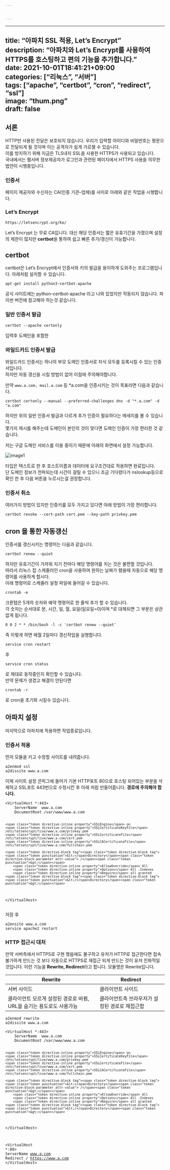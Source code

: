 ```yaml
---


---
```


<hr>
<h2 id="title-아파치-ssl-적용-lets-encryptdescription-아파치와-lets-encrypt를-사용하여-https를-호스팅하고-편의-기능을-추가합니다.date-2021-10-01t1841210900categories-리눅스-서버tags-apache-certbot-cron-redirect-sslimage-thum.pngdraft-false">title: “아파치 SSL 적용, Let’s Encrypt”<br>
description: “아파치와 Let’s Encrypt를 사용하여 HTTPS를 호스팅하고 편의 기능을 추가합니다.”<br>
date: 2021-10-01T18:41:21+09:00<br>
categories: [“리눅스”, “서버”]<br>
tags: [“apache”, “certbot”, “cron”, “redirect”, “ssl”]<br>
image: “thum.png”<br>
draft: false</h2>
<h2 id="서론">서론</h2>
<p>HTTP만 사용된 전달은 보호되지 않습니다. 우리가 입력할 아이디와 비밀번호는 평문으로 전달되게 될 것이며 이는 공격자가 쉽게 가로챌 수 있습니다.<br>
이를 방지하기 위해 지금은 TLS내지 SSL을 사용한 HTTPS가 사용되고 있습니다.<br>
국내에서는 웹서버 정보제공자가 로그인과 관련된 페이지에서 HTTPS 사용을 의무한 법안이 시행중입니다.</p>
<h3 id="인증서">인증서</h3>
<p>페이지 제공자와 수신자는 CA(인증 기관–업체)를 사이로 아래와 같은 작업을 시행합니다.</p>
<h3 id="lets-encrypt">Let’s Encrypt</h3>
<pre><code>https://letsencrypt.org/ko/
</code></pre>
<p>Let’s Encrypt 는 무료 CA입니다. 대신 해당 인증서는 짧은 유효기간을 가졌으며 설정의 제한이 많지만 <strong>certbot</strong>을 통하여 쉽고 빠른 추가/갱신이 가능합니다.</p>
<h2 id="certbot">certbot</h2>
<p>certbot은 Let’s Encrypt에서 인증서와 키의 발급을 용이하게 도와주는 프로그램입니다. 아래처럼 설치할 수 있습니다.</p>
<pre class=" language-bash"><code class="prism  language-bash"><span class="token function">apt-get</span> <span class="token function">install</span> python3-certbot-apache
</code></pre>
<p>공식 사이트에는 python-certbot-apache 라고 나와 있었지만 작동되지 않습니다. 파이썬 버전에 참고해야 하는것 같습니다.</p>
<h3 id="일반-인증서-발급">일반 인증서 발급</h3>
<pre class=" language-bash"><code class="prism  language-bash">certbot --apache certonly
</code></pre>
<p>입력후 도메인을 포함한</p>
<h3 id="와일드카드-인증서-발급">와일드카드 인증서 발급</h3>
<p>와일드카드 인증서는 하나의 부모 도메인 인증서로 자식 모두를 등록시킬 수 있는 인증서입니다.<br>
하지만 자동 갱신을 시킬 방법이 없어 이점에 주의해야합니다.</p>
<p>만약 <code>www.a.com, mail.a.com</code> 등 *a.com을 인증시키는 것이 목표라면 다음과 같습니다.</p>
<pre class=" language-bash"><code class="prism  language-bash">certbot certonly --manual --preferred-challenges dns -d <span class="token string">"*.a.com"</span> -d <span class="token string">"a.com"</span>
</code></pre>
<p>하지만 위의 일반 인증서 발급과 다르게 추가 인증이 필요하다는 메세지를 볼 수 있습니다.<br>
몇가지 제시를 해주는데 도메인이 본인의 것이 맞다면 도메인 인증이 가장 편리한 것 같습니다.</p>
<p>저는 구글 도메인 서비스를 이용 중이기 때문에 아래의 화면에서 설정 가능합니다.</p>
<p><img src="002-google.png" alt="image1"></p>
<p>타입은 텍스트로 한 후 호스트이름과 데이터에 요구조건대로 적용하면 완료입니다.<br>
단 도메인 정보가 전파되는데 시간이 걸릴 수 있으니 조금 기다렸다가 nslookup등으로 확인 한 후 다음 버튼을 누르시는걸 권장합니다.</p>
<h3 id="인증서-취소">인증서 취소</h3>
<p>여러가지 방법이 있지만 인증키를 모두 가지고 있다면 아래 방법이 가장 편리합니다.</p>
<pre class=" language-bash"><code class="prism  language-bash">certbot revoke --cert-path cert.pem --key-path privkey.pem
</code></pre>
<h2 id="cron-을-통한-자동갱신">cron 을 통한 자동갱신</h2>
<p>인증서를 갱신시키는 명령어는 다음과 같습니다.</p>
<pre class=" language-bash"><code class="prism  language-bash">certbot renew --quiet
</code></pre>
<p>하지만 유효기간이 가까워 지기 전마다 해당 명령어를 치는 것은 불편할 것입니다.<br>
따라서 리눅스 잡 스케줄러인 cron을 사용하여 원하는 날짜가 됐을때 자동으로 해당 명령어를 사용하게 합시다.<br>
아래  명령어로 스케줄러 설정 파일에 들어갈 수 있습니다.</p>
<pre class=" language-bash"><code class="prism  language-bash"><span class="token function">crontab</span> -e
</code></pre>
<p>크론텝은 5개의 숫자와 예약 명령어로 한 줄씩 추가 할 수 있습니다.<br>
각 숫자는 순서대로 분, 시간, 일, 월, 요일(일요일=0)이며 *로 대체되면 그 부분은 상관없게 됩니다.</p>
<pre class=" language-bash"><code class="prism  language-bash">0 0 2 * * /bin/bash -l -c <span class="token string">'certbot renew --quiet'</span>
</code></pre>
<p>즉 이렇게 하면 매월 2일마다 갱신작업을 실행합니다.</p>
<pre class=" language-bash"><code class="prism  language-bash"><span class="token function">service</span> <span class="token function">cron</span> restart
</code></pre>
<p>후</p>
<pre class=" language-bash"><code class="prism  language-bash"><span class="token function">service</span> <span class="token function">cron</span> status
</code></pre>
<p>로 제대로 동작중인지 확인할 수 있습니다.<br>
만약 문제가 생겼고 해결이 안된다면</p>
<pre class=" language-bash"><code class="prism  language-bash"><span class="token function">crontab</span> -r
</code></pre>
<p>로 cron을 초기화 시킬수 있습니다.</p>
<h2 id="아파치-설정">아파치 설정</h2>
<p>마지막으로 아파치에 적용하면 작업종료입니다.</p>
<h3 id="인증서-적용">인증서 적용</h3>
<p>먼저 모듈을 키고 수정할 사이트를 내려줍니다.</p>
<pre class=" language-bash"><code class="prism  language-bash">a2enmod ssl
a2dissite www.a.com
</code></pre>
<p>이제 사이트 설정 콘피그에 들어가 기본 HTTP포트 80으로 호스팅 되어있는 부분을 삭제하고 SSL포트 443번으로 수정시킨 후 아래 처럼 만들어줍니다. <strong>경로에 주의해야 합니다.</strong></p>
<pre class=" language-apacheconf"><code class="prism  language-apacheconf"><span class="token directive-block tag"><span class="token directive-block tag"><span class="token punctuation">&lt;</span>VirtualHost</span><span class="token directive-block-parameter attr-value"> *<span class="token punctuation">:</span>443</span><span class="token punctuation">&gt;</span></span>
    <span class="token directive-inline property">ServerName</span>  www.a.com
    <span class="token directive-inline property">DocumentRoot</span> /var/www/www.a.com

    <span class="token directive-inline property">SSLEngine</span> on
    <span class="token directive-inline property">SSLCertificateKeyFile</span> /etc/letsencrypt/live/www.a.com/privkey.pem
    <span class="token directive-inline property">SSLCertificateFile</span> /etc/letsencrypt/live/www.a.com/cert.pem
    <span class="token directive-inline property">SSLCACertificateFile</span> /etc/letsencrypt/live/www.a.com/fullchain.pem

    <span class="token directive-block tag"><span class="token directive-block tag"><span class="token punctuation">&lt;</span>Directory</span><span class="token directive-block-parameter attr-value"> /</span><span class="token punctuation">&gt;</span></span>
        <span class="token directive-inline property">AllowOverride</span> All
        <span class="token directive-inline property">Options</span> All -Indexes
        <span class="token directive-inline property">Require</span> all granted
    <span class="token directive-block tag"><span class="token directive-block tag"><span class="token punctuation">&lt;/</span>Directory</span><span class="token punctuation">&gt;</span></span>
<span class="token directive-block tag"><span class="token directive-block tag"><span class="token punctuation">&lt;/</span>VirtualHost</span><span class="token punctuation">&gt;</span></span>
</code></pre>
<p>저장 후</p>
<pre class=" language-bash"><code class="prism  language-bash">a2ensite www.a.com
<span class="token function">service</span> apache2 restart
</code></pre>
<h3 id="http-접근시-대처">HTTP 접근시 대처</h3>
<p>만약 서버측에서 HTTPS로 구현 했음에도 불구하고 유저가 HTTP로 접근한다면 접속 불가하게 만드는 것 보다 자동으로 HTTPS로 재접근 되게 만드는 것이 유저 친화적일 것입니다. 이런 기능을 <strong>Rewrite, Redirect</strong>라고 합니다. 모듈명은 Rewrite입니다.</p>

<table>
<thead>
<tr>
<th>Rewrite</th>
<th>Redirect</th>
</tr>
</thead>
<tbody>
<tr>
<td>서버 사이드</td>
<td>클라이언트 사이드</td>
</tr>
<tr>
<td>클라이언트 모르게 설정된 경로로 바뀜, URL을 숨기는 용도로도 사용가능</td>
<td>클라이언트측 브라우저가 설정된 경로로 재접근함</td>
</tr>
</tbody>
</table><pre class=" language-bash"><code class="prism  language-bash">a2enmod rewrite
a2dissite www.a.com
</code></pre>
<pre class=" language-apacheconf"><code class="prism  language-apacheconf"><span class="token directive-block tag"><span class="token directive-block tag"><span class="token punctuation">&lt;</span>VirtualHost</span><span class="token directive-block-parameter attr-value"> *<span class="token punctuation">:</span>443</span><span class="token punctuation">&gt;</span></span>
    <span class="token directive-inline property">ServerName</span>  www.a.com
    <span class="token directive-inline property">DocumentRoot</span> /var/www/www.a.com

    <span class="token directive-inline property">SSLEngine</span> on
    <span class="token directive-inline property">SSLCertificateKeyFile</span> /etc/letsencrypt/live/www.a.com/privkey.pem
    <span class="token directive-inline property">SSLCertificateFile</span> /etc/letsencrypt/live/www.a.com/cert.pem
    <span class="token directive-inline property">SSLCACertificateFile</span> /etc/letsencrypt/live/www.a.com/fullchain.pem

    <span class="token directive-block tag"><span class="token directive-block tag"><span class="token punctuation">&lt;</span>Directory</span><span class="token directive-block-parameter attr-value"> /</span><span class="token punctuation">&gt;</span></span>
        <span class="token directive-inline property">AllowOverride</span> All
        <span class="token directive-inline property">Options</span> All -Indexes
        <span class="token directive-inline property">Require</span> all granted
    <span class="token directive-block tag"><span class="token directive-block tag"><span class="token punctuation">&lt;/</span>Directory</span><span class="token punctuation">&gt;</span></span>
<span class="token directive-block tag"><span class="token directive-block tag"><span class="token punctuation">&lt;/</span>VirtualHost</span><span class="token punctuation">&gt;</span></span>

<span class="token directive-block tag"><span class="token directive-block tag"><span class="token punctuation">&lt;</span>VirtualHost</span><span class="token directive-block-parameter attr-value"> *<span class="token punctuation">:</span>80</span><span class="token punctuation">&gt;</span></span>
        <span class="token directive-inline property">ServerName</span> www.a.com
        <span class="token directive-inline property">Redirect</span> / https://www.a.com
<span class="token directive-block tag"><span class="token directive-block tag"><span class="token punctuation">&lt;/</span>VirtualHost</span><span class="token punctuation">&gt;</span></span>
</code></pre>

